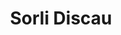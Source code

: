---
title: "Sorli Discau"
url: /barcelona/sorli-discau-avinguda-de-la-mare-de-deu-de-montserrat/
shop: Supermarkt
---